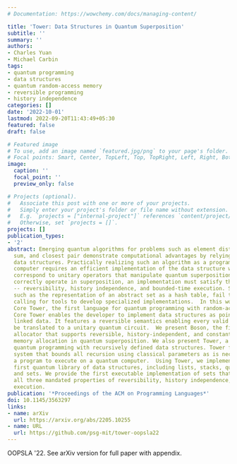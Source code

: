 ```yaml
---
# Documentation: https://wowchemy.com/docs/managing-content/

title: 'Tower: Data Structures in Quantum Superposition'
subtitle: ''
summary: ''
authors:
- Charles Yuan
- Michael Carbin
tags:
- quantum programming
- data structures
- quantum random-access memory
- reversible programming
- history independence
categories: []
date: '2022-10-01'
lastmod: 2022-09-20T11:43:49+05:30
featured: false
draft: false

# Featured image
# To use, add an image named `featured.jpg/png` to your page's folder.
# Focal points: Smart, Center, TopLeft, Top, TopRight, Left, Right, BottomLeft, Bottom, BottomRight.
image:
  caption: ''
  focal_point: ''
  preview_only: false

# Projects (optional).
#   Associate this post with one or more of your projects.
#   Simply enter your project's folder or file name without extension.
#   E.g. `projects = ["internal-project"]` references `content/project/deep-learning/index.md`.
#   Otherwise, set `projects = []`.
projects: []
publication_types:
- '2'
abstract: Emerging quantum algorithms for problems such as element distinctness, subset
  sum, and closest pair demonstrate computational advantages by relying on abstract
  data structures. Practically realizing such an algorithm as a program for a quantum
  computer requires an efficient implementation of the data structure whose operations
  correspond to unitary operators that manipulate quantum superpositions of data.  To
  correctly operate in superposition, an implementation must satisfy three properties
  -- reversibility, history independence, and bounded-time execution. Standard implementations,
  such as the representation of an abstract set as a hash table, fail these properties,
  calling for tools to develop specialized implementations.  In this work, we present
  Core Tower, the first language for quantum programming with random-access memory.
  Core Tower enables the developer to implement data structures as pointer-based,
  linked data. It features a reversible semantics enabling every valid program to
  be translated to a unitary quantum circuit.  We present Boson, the first memory
  allocator that supports reversible, history-independent, and constant-time dynamic
  memory allocation in quantum superposition. We also present Tower, a language for
  quantum programming with recursively defined data structures. Tower features a type
  system that bounds all recursion using classical parameters as is necessary for
  a program to execute on a quantum computer.  Using Tower, we implement Ground, the
  first quantum library of data structures, including lists, stacks, queues, strings,
  and sets. We provide the first executable implementation of sets that satisfies
  all three mandated properties of reversibility, history independence, and bounded-time
  execution.
publication: '*Proceedings of the ACM on Programming Languages*'
doi: 10.1145/3563297
links:
- name: arXiv
  url: https://arxiv.org/abs/2205.10255
- name: URL
  url: https://github.com/psg-mit/tower-oopsla22
---
```

OOPSLA '22. See arXiv version for full paper with appendix.
